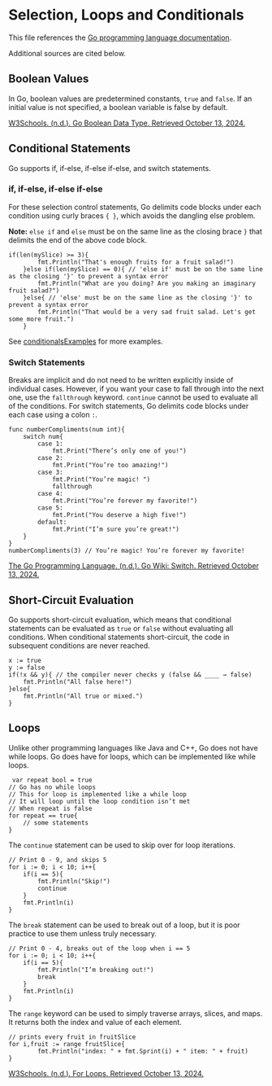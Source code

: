 # Selection, Loops and Conditionals
This file references the [Go programming language documentation](https://go.dev/ref/spec).

Additional sources are cited below.

## Boolean Values
In Go, boolean values are predetermined constants, ```true``` and ```false```. If an initial value is not specified, a boolean variable is false by default.

[W3Schools. (n.d.). Go Boolean Data Type. Retrieved October 13, 2024.](https://www.w3schools.com/go/go_boolean_data_type.php)

## Conditional Statements
Go supports if, if-else, if-else if-else, and switch statements. 
### if, if-else, if-else if-else
For these selection control statements, Go delimits code blocks under each condition using curly braces ```{ }```, which avoids the dangling else problem. 

**Note:** ```else if``` and ```else``` must be on the same line as the closing brace ```}``` that delimits the end of the above code block.

```
if(len(mySlice) >= 3){
		fmt.Println("That's enough fruits for a fruit salad!")
	}else if(len(mySlice) == 0){ // 'else if' must be on the same line as the closing '}' to prevent a syntax error
		fmt.Println("What are you doing? Are you making an imaginary fruit salad?")
	}else{ // 'else' must be on the same line as the closing '}' to prevent a syntax error
		fmt.Println("That would be a very sad fruit salad. Let's get some more fruit.")
	} 
``` 
See [conditionalsExamples](https://github.com/danielleWilliams4dx/Go-CS330/tree/main/conditionalsExamples) for more examples.

### Switch Statements
Breaks are implicit and do not need to be written explicitly inside of individual cases. However, if you want your case to fall through into the next one, use the ```fallthrough``` keyword. ```continue``` cannot be used to evaluate all of the conditions. For switch statements, Go delimits code blocks under each case using a colon ```:```.

```
func numberCompliments(num int){
	switch num{
		case 1:
			fmt.Print("There’s only one of you!")
		case 2:
			fmt.Print("You’re too amazing!")
		case 3:
			fmt.Print("You’re magic! ")
			fallthrough
		case 4:
			fmt.Print("You’re forever my favorite!")
		case 5:
			fmt.Print("You deserve a high five!")
		default:
			fmt.Print("I’m sure you’re great!")
	}
}
numberCompliments(3) // You’re magic! You’re forever my favorite!
```
[The Go Programming Language. (n.d.). Go Wiki: Switch. Retrieved October 13, 2024.](https://go.dev/wiki/Switch) 

## Short-Circuit Evaluation
Go supports short-circuit evaluation, which means that conditional statements can be evaluated as ```true``` or ```false``` without evaluating all conditions. When conditional statements short-circuit, the code in subsequent conditions are never reached.

```
x := true
y := false
if(!x && y){ // the compiler never checks y (false && ____ → false)
	fmt.Println("All false here!")
}else{
	fmt.Println("All true or mixed.")
}
``` 

## Loops
Unlike other programming languages like Java and C++, Go does not have while loops. Go does have for loops, which can be implemented like while loops.

```
 var repeat bool = true
// Go has no while loops
// This for loop is implemented like a while loop
// It will loop until the loop condition isn’t met
// When repeat is false
for repeat == true{
	// some statements
}
```

The ```continue``` statement can be used to skip over for loop iterations.

```
// Print 0 - 9, and skips 5
for i := 0; i < 10; i++{
	if(i == 5){
		fmt.Println("Skip!")
		continue
	}
	fmt.Println(i)
}
```

The ```break``` statement can be used to break out of a loop, but it is poor practice to use them unless truly necessary.

```
// Print 0 - 4, breaks out of the loop when i == 5
for i := 0; i < 10; i++{
	if(i == 5){
		fmt.Println("I’m breaking out!")
		break
	}
	fmt.Println(i)
}
```

The ```range``` keyword can be used to simply traverse arrays, slices, and maps. It returns both the index and value of each element.

```
// prints every fruit in fruitSlice
for i,fruit := range fruitSlice{
		fmt.Println("index: " + fmt.Sprint(i) + " item: " + fruit)
}
```
[W3Schools. (n.d.). For Loops. Retrieved October 13, 2024.](https://www.w3schools.com/go/go_loops.php)
